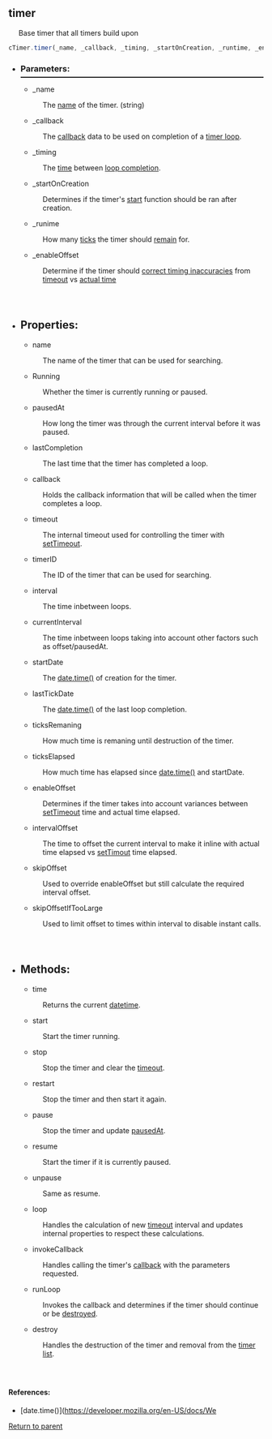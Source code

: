   <a name="timer"/> <h2> timer </h1> 
  <p style="padding-left: 20px;"> Base timer that all timers build upon </p>

  ```Javascript
  cTimer.timer(_name, _callback, _timing, _startOnCreation, _runtime, _enabeOffset) 
  ```

  * <a name="parameters"/> <h3> Parameters: </h3> <hr style="height:2px;border:none;margin-top: -10px;">

    * <a name="_name"/> _name <p style="padding-left: 20px;"> The [name](#name) of the timer. (string) </p>

    * <a name="_callbacktimer"/> _callback <p style="padding-left: 20px;"> The [callback](#callbackdata) data to be used on completion of a [timer loop](#runloop). </p>

    * <a name="_timing"/> _timing <p style="padding-left: 20px;"> The [time](#interval) between [loop completion](#runLoop). </p>

    * <a name="_startoncreation"/> _startOnCreation <p style="padding-left: 20px;"> Determines if the timer's [start](#start) function should be ran after creation. </p>

    * <a name="_runtime"/> _runime <p style="padding-left: 20px;"> How many [ticks](#datetime) the timer should [remain](#ticksremaining) for. </p>

    * <a name="_enableoffset"/> _enableOffset <p style="padding-left: 20px; padding-bottom: 40px;"> Determine if the timer should [correct timing inaccuracies](#enableoffset) from [timeout](#settimeout) vs [actual time](#datetime) </p>

* <a name="properties"/> <h2> Properties: </h2>
    * <a name="name"/> name <p style="padding-left: 20px;"> The name of the timer that can be used for searching. </p>
    
    * <a name="running"/> Running <p style="padding-left: 20px;"> Whether the timer is currently running or paused. </p>

    * <a name="pausedat"/> pausedAt <p style="padding-left: 20px;"> How long the timer was through the current interval before it was paused. </p>

    * <a name="lastcompletion"/> lastCompletion <p style="padding-left: 20px;"> The last time that the timer has completed a loop. </p>

    * <a name="callback"/> callback <p style="padding-left: 20px;"> Holds the callback information that will be called when the timer completes a loop. </p>

    * <a name="timeout"/> timeout <p style="padding-left: 20px;"> The internal timeout used for controlling the timer with [setTimeout](#settimeout).</p>

    * <a name="timerid"/> timerID <p style="padding-left: 20px;"> The ID of the timer that can be used for searching.</p>

    * <a name="interval"/> interval <p style="padding-left: 20px;"> The time inbetween loops. </p>

    * <a name="currentinterval"/> currentInterval <p style="padding-left: 20px;"> The time inbetween loops taking into account other factors such as offset/pausedAt. </p>

    * <a name="startdate"/> startDate <p style="padding-left: 20px;"> The [date.time()](#datetime) of creation for the timer. </p>

    *  <a name="lasttickdate"/> lastTickDate <p style="padding-left: 20px;"> The [date.time()](#datetime) of the last loop completion. </p>

    * <a name="ticksremaining"/> ticksRemaning <p style="padding-left: 20px;"> How much time is remaning until destruction of the timer. </p>

    * <a name="tickselapsed"/> ticksElapsed <p style="padding-left: 20px;"> How much time has elapsed since [date.time()](#datetime) and startDate. </p>

    * <a name="enableoffset"/> enableOffset <p style="padding-left: 20px;"> Determines if the timer takes into account variances between [setTimeout](#settimeout) time and actual time elapsed. </p>

    * <a name="intervaloffset"/> intervalOffset <p style="padding-left: 20px;"> The time to offset the current interval to make it inline with actual time elapsed vs [setTimout](#settimeout) time elapsed. </p>

    * <a name="skipoffset"/> skipOffset <p style="padding-left: 20px;"> Used to override enableOffset but still calculate the required interval offset. </p>

    * <a name="skipoffsetiftoolarge"/> skipOffsetIfTooLarge  <p style="padding-left: 20px; padding-bottom: 40px;"> Used to limit offset to times within interval to disable instant calls. </p>

* <h2> Methods: </h2>

    * <a name="time"/> time <p style="padding-left: 20px;"> Returns the current [datetime](#datetime). </p>

    * <a name="start"/> start <p style="padding-left: 20px;"> Start the timer running. </p>

    * <a name="stop"/> stop <p style="padding-left: 20px;"> Stop the timer and clear the [timeout](#settimeout). </p>

    * <a name="restart"/> restart <p style="padding-left: 20px;"> Stop the timer and then start it again. </p>

    *  <a name="pause"/> pause <p style="padding-left: 20px;"> Stop the timer and update [pausedAt](#pausedat). </p>

    * <a name="resume"/> resume <p style="padding-left: 20px;"> Start the timer if it is currently paused. </p>

    * <a name="unpause"/> unpause <p style="padding-left: 20px;"> Same as resume. </p>

    * <a name="loop"/> loop <p style="padding-left: 20px;"> Handles the calculation of new [timeout](#settimeout) interval and updates internal properties to respect these calculations. </p>

    * <a name="invokecallback"/> invokeCallback <p style="padding-left: 20px;"> Handles calling the timer's [callback](#callback) with the parameters requested. </p>

    * <a name="runloop"/> runLoop <p style="padding-left: 20px;"> Invokes the callback and determines if the timer should continue or be [destroyed](#destroy). </p>

    * <a name="destroy"/> destroy <p style="padding-left: 20px; padding-bottom: 40px;"> Handles the destruction of the timer and removal from the [timer list](../README.md#timerlist).</p>

#### References:
 * <a name="datetime"/> [date.time()](https://developer.mozilla.org/en-US/docs/We
  
[Return to parent](../README.md)